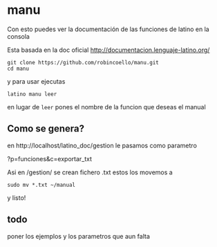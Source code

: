 # manu


Con esto puedes ver la documentación de las funciones de latino en la consola

Esta basada en la doc oficial http://documentacion.lenguaje-latino.org/

```
git clone https://github.com/robincoello/manu.git
cd manu
```
y para usar ejecutas 
```
latino manu leer

```

en lugar de ```leer``` pones el nombre de la funcion que deseas el manual

## Como se genera? 

en http://localhost/latino_doc/gestion le pasamos como parametro 

?p=funciones&c=exportar_txt

Asi en /gestion/ se crean fichero .txt estos los movemos a 

```
sudo mv *.txt ~/manual 

```

y listo! 


## todo 
poner los ejemplos y los parametros que aun falta 





